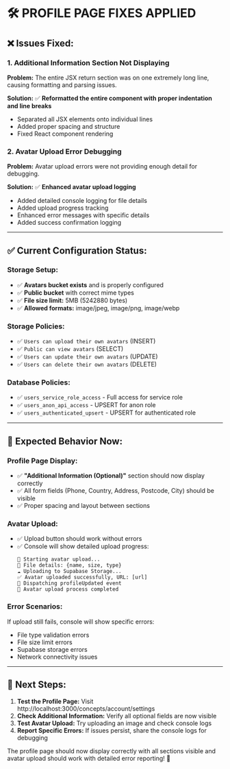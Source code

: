 # 🛠️ **PROFILE PAGE FIXES APPLIED**

## ❌ **Issues Fixed:**

### **1. Additional Information Section Not Displaying**
**Problem:** The entire JSX return section was on one extremely long line, causing formatting and parsing issues.

**Solution:** ✅ **Reformatted the entire component with proper indentation and line breaks**
- Separated all JSX elements onto individual lines
- Added proper spacing and structure
- Fixed React component rendering

### **2. Avatar Upload Error Debugging**
**Problem:** Avatar upload errors were not providing enough detail for debugging.

**Solution:** ✅ **Enhanced avatar upload logging**
- Added detailed console logging for file details
- Added upload progress tracking
- Enhanced error messages with specific details
- Added success confirmation logging

---

## ✅ **Current Configuration Status:**

### **Storage Setup:**
- ✅ **Avatars bucket exists** and is properly configured
- ✅ **Public bucket** with correct mime types
- ✅ **File size limit:** 5MB (5242880 bytes)
- ✅ **Allowed formats:** image/jpeg, image/png, image/webp

### **Storage Policies:**
- ✅ `Users can upload their own avatars` (INSERT)
- ✅ `Public can view avatars` (SELECT)
- ✅ `Users can update their own avatars` (UPDATE)
- ✅ `Users can delete their own avatars` (DELETE)

### **Database Policies:**
- ✅ `users_service_role_access` - Full access for service role
- ✅ `users_anon_api_access` - UPSERT for anon role
- ✅ `users_authenticated_upsert` - UPSERT for authenticated role

---

## 🧪 **Expected Behavior Now:**

### **Profile Page Display:**
- ✅ **"Additional Information (Optional)"** section should now display correctly
- ✅ All form fields (Phone, Country, Address, Postcode, City) should be visible
- ✅ Proper spacing and layout between sections

### **Avatar Upload:**
- ✅ Upload button should work without errors
- ✅ Console will show detailed upload progress:
  ```
  🔄 Starting avatar upload...
  📁 File details: {name, size, type}
  ☁️ Uploading to Supabase Storage...
  ✅ Avatar uploaded successfully, URL: [url]
  🔔 Dispatching profileUpdated event
  🏁 Avatar upload process completed
  ```

### **Error Scenarios:**
If upload still fails, console will show specific errors:
- File type validation errors
- File size limit errors
- Supabase storage errors
- Network connectivity issues

---

## 🎯 **Next Steps:**

1. **Test the Profile Page:** Visit http://localhost:3000/concepts/account/settings
2. **Check Additional Information:** Verify all optional fields are now visible
3. **Test Avatar Upload:** Try uploading an image and check console logs
4. **Report Specific Errors:** If issues persist, share the console logs for debugging

The profile page should now display correctly with all sections visible and avatar upload should work with detailed error reporting! 🚀
